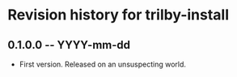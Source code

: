 # Revision history for trilby-install

## 0.1.0.0 -- YYYY-mm-dd

* First version. Released on an unsuspecting world.
